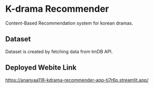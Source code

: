 # K-drama Recommender
Content-Based Recommendation system for korean dramas.

## Dataset
Dataset is created by fetching data from tmDB API.

## Deployed Webite Link
https://ananyaa118-kdrama-recommender-app-tj7r6p.streamlit.app/
